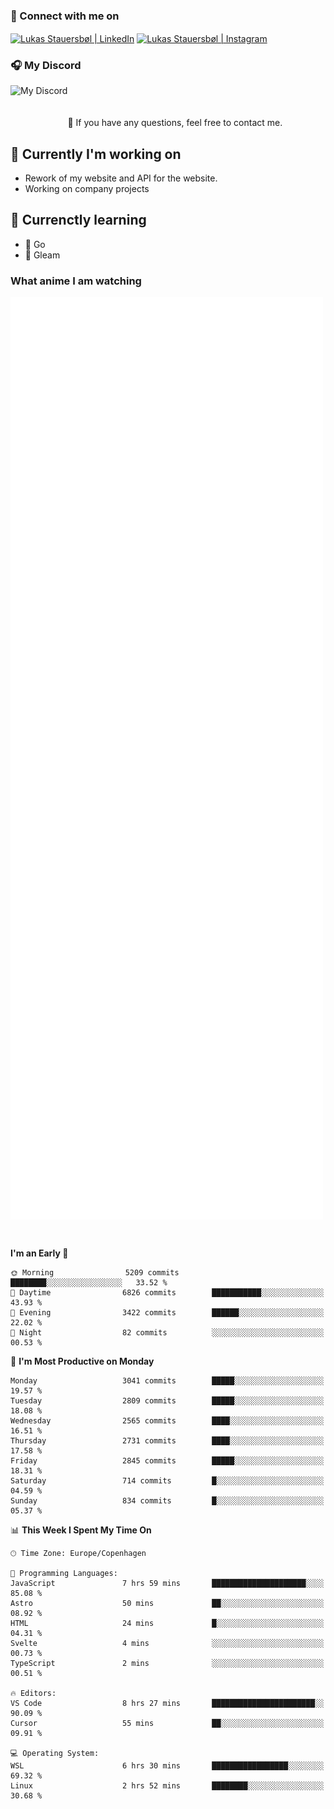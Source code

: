 ### 🔗 Connect with me on
<a href="https://www.instagram.com/lukas_stauersbol" target="_blank"><img align="center" src="https://raw.githubusercontent.com/stauersbol/stauersbol/main/images/instagram.svg" alt="Lukas Stauersbøl | LinkedIn" width="30px"/></a>
<a href="https://www.linkedin.com/in/lukas-stauersbol/" target="_blank"><img align="center" src="https://raw.githubusercontent.com/stauersbol/stauersbol/main/images/linkedin.svg" alt="Lukas Stauersbøl | Instagram" width="30px"/></a>

<p align="center">
 <h3>🎧 My Discord</h3>
 <img align="left" height="55px" src="https://discord.c99.nl/widget/theme-2/147806323323568128.png" alt="My Discord" />
</p>

<br/>
<br/>
<br/>
💬 If you have any questions, feel free to contact me.

## 🔭 Currently I'm working on
- Rework of my website and API for the website.
- Working on company projects
 
## 🌱 Currenctly learning
- 💙 Go
- 💜 Gleam

### What anime I am watching
<a href="https://anilist.co/user/slashiy/" align="center"><img align="center" width="500px" src="metrics.plugin.personal.anilist.svg" /></a>

<br/>

<!--START_SECTION:waka-->
**I'm an Early 🐤** 

```text
🌞 Morning                5209 commits        ████████░░░░░░░░░░░░░░░░░   33.52 % 
🌆 Daytime                6826 commits        ███████████░░░░░░░░░░░░░░   43.93 % 
🌃 Evening                3422 commits        ██████░░░░░░░░░░░░░░░░░░░   22.02 % 
🌙 Night                  82 commits          ░░░░░░░░░░░░░░░░░░░░░░░░░   00.53 % 
```
📅 **I'm Most Productive on Monday** 

```text
Monday                   3041 commits        █████░░░░░░░░░░░░░░░░░░░░   19.57 % 
Tuesday                  2809 commits        █████░░░░░░░░░░░░░░░░░░░░   18.08 % 
Wednesday                2565 commits        ████░░░░░░░░░░░░░░░░░░░░░   16.51 % 
Thursday                 2731 commits        ████░░░░░░░░░░░░░░░░░░░░░   17.58 % 
Friday                   2845 commits        █████░░░░░░░░░░░░░░░░░░░░   18.31 % 
Saturday                 714 commits         █░░░░░░░░░░░░░░░░░░░░░░░░   04.59 % 
Sunday                   834 commits         █░░░░░░░░░░░░░░░░░░░░░░░░   05.37 % 
```


📊 **This Week I Spent My Time On** 

```text
🕑︎ Time Zone: Europe/Copenhagen

💬 Programming Languages: 
JavaScript               7 hrs 59 mins       █████████████████████░░░░   85.08 % 
Astro                    50 mins             ██░░░░░░░░░░░░░░░░░░░░░░░   08.92 % 
HTML                     24 mins             █░░░░░░░░░░░░░░░░░░░░░░░░   04.31 % 
Svelte                   4 mins              ░░░░░░░░░░░░░░░░░░░░░░░░░   00.73 % 
TypeScript               2 mins              ░░░░░░░░░░░░░░░░░░░░░░░░░   00.51 % 

🔥 Editors: 
VS Code                  8 hrs 27 mins       ███████████████████████░░   90.09 % 
Cursor                   55 mins             ██░░░░░░░░░░░░░░░░░░░░░░░   09.91 % 

💻 Operating System: 
WSL                      6 hrs 30 mins       █████████████████░░░░░░░░   69.32 % 
Linux                    2 hrs 52 mins       ████████░░░░░░░░░░░░░░░░░   30.68 % 
```


<!--END_SECTION:waka-->
